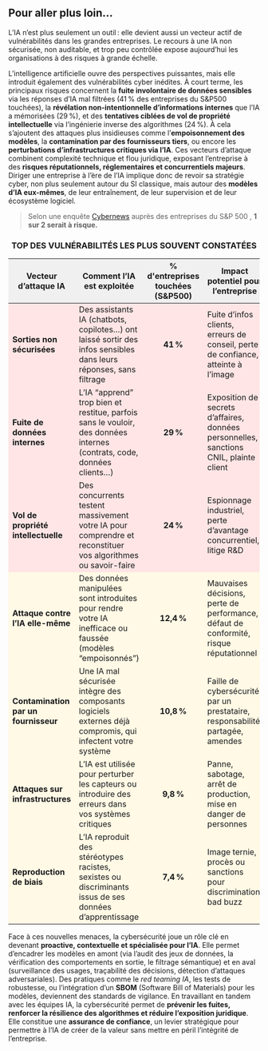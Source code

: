 ## Pour aller plus loin…

L’IA n’est plus seulement un outil : elle devient aussi un vecteur actif de vulnérabilités dans les grandes entreprises. Le recours à une IA non sécurisée, non auditable, et trop peu contrôlée expose aujourd’hui les organisations à des risques à grande échelle.

L’intelligence artificielle ouvre des perspectives puissantes, mais elle introduit également des vulnérabilités cyber inédites. À court terme, les principaux risques concernent la **fuite involontaire de données sensibles** via les réponses d’IA mal filtrées (41 % des entreprises du S&P500 touchées), la **révélation non-intentionnelle d’informations internes** que l’IA a mémorisées (29 %), et des **tentatives ciblées de vol de propriété intellectuelle** via l’ingénierie inverse des algorithmes (24 %). À cela s’ajoutent des attaques plus insidieuses comme l’**empoisonnement des modèles**, la **contamination par des fournisseurs tiers**, ou encore les **perturbations d’infrastructures critiques via l’IA**. Ces vecteurs d’attaque combinent complexité technique et flou juridique, exposant l’entreprise à des **risques réputationnels, réglementaires et concurrentiels majeurs**. Diriger une entreprise à l’ère de l’IA implique donc de revoir sa stratégie cyber, non plus seulement autour du SI classique, mais autour des **modèles d’IA eux-mêmes**, de leur entraînement, de leur supervision et de leur écosystème logiciel.

> Selon une enquête [Cybernews](https://cybernews.com/security/sp-500-companies-ai-security-risks-report/?utm_source=chatgpt.com) auprès des entreprises du S&P 500 , **1 sur 2 serait à risque.**

<div style="text-align: center;">
<h3>TOP DES VULNÉRABILITÉS LES PLUS SOUVENT CONSTATÉES</h3>
</div>

<table>
  <thead style="background-color:#f0f0f0; text-align:center;">
    <tr>
      <th style="text-align:center;">Vecteur d’attaque IA</th>
      <th style="text-align:center;">Comment l’IA est exploitée</th>
      <th style="text-align:center;">% d'entreprises touchées (S&amp;P500)</th>
      <th style="text-align:center;">Impact potentiel pour l’entreprise</th>
    </tr>
  </thead>
  <tbody>
    <tr style="background-color:#ffe5e5;">
      <td><strong>Sorties non sécurisées</strong></td>
      <td>Des assistants IA (chatbots, copilotes…) ont laissé sortir des infos sensibles dans leurs réponses, sans filtrage</td>
      <td style="text-align:center;"><strong>41 %</strong></td>
      <td>Fuite d’infos clients, erreurs de conseil, perte de confiance, atteinte à l’image</td>
    </tr>
    <tr style="background-color:#ffe5e5;">
      <td><strong>Fuite de données internes</strong></td>
      <td>L’IA “apprend” trop bien et restitue, parfois sans le vouloir, des données internes (contrats, code, données clients…)</td>
      <td style="text-align:center;"><strong>29 %</strong></td>
      <td>Exposition de secrets d’affaires, données personnelles, sanctions CNIL, plainte client</td>
    </tr>
    <tr style="background-color:#ffe5e5;">
      <td><strong>Vol de propriété intellectuelle</strong></td>
      <td>Des concurrents testent massivement votre IA pour comprendre et reconstituer vos algorithmes ou savoir-faire</td>
      <td style="text-align:center;"><strong>24 %</strong></td>
      <td>Espionnage industriel, perte d’avantage concurrentiel, litige R&amp;D</td>
    </tr>
    <tr style="background-color:#fff9e5;">
      <td><strong>Attaque contre l’IA elle-même</strong></td>
      <td>Des données manipulées sont introduites pour rendre votre IA inefficace ou faussée (modèles “empoisonnés”)</td>
      <td style="text-align:center;"><strong>12,4 %</strong></td>
      <td>Mauvaises décisions, perte de performance, défaut de conformité, risque réputationnel</td>
    </tr>
    <tr style="background-color:#fff9e5;">
      <td><strong>Contamination par un fournisseur</strong></td>
      <td>Une IA mal sécurisée intègre des composants logiciels externes déjà compromis, qui infectent votre système</td>
      <td style="text-align:center;"><strong>10,8 %</strong></td>
      <td>Faille de cybersécurité par un prestataire, responsabilité partagée, amendes</td>
    </tr>
    <tr style="background-color:#fff9e5;">
      <td><strong>Attaques sur infrastructures</strong></td>
      <td>L’IA est utilisée pour perturber les capteurs ou introduire des erreurs dans vos systèmes critiques</td>
      <td style="text-align:center;"><strong>9,8 %</strong></td>
      <td>Panne, sabotage, arrêt de production, mise en danger de personnes</td>
    </tr>
    <tr style="background-color:#fff9e5;">
      <td><strong>Reproduction de biais</strong></td>
      <td>L’IA reproduit des stéréotypes racistes, sexistes ou discriminants issus de ses données d’apprentissage</td>
      <td style="text-align:center;"><strong>7,4 %</strong></td>
      <td>Image ternie, procès ou sanctions pour discrimination, bad buzz</td>
    </tr>
  </tbody>
</table>

Face à ces nouvelles menaces, la cybersécurité joue un rôle clé en devenant **proactive, contextuelle et spécialisée pour l’IA**. Elle permet d’encadrer les modèles en amont (via l’audit des jeux de données, la vérification des comportements en sortie, le filtrage sémantique) et en aval (surveillance des usages, traçabilité des décisions, détection d’attaques adversariales). Des pratiques comme le *red teaming IA*, les tests de robustesse, ou l’intégration d’un **SBOM** (Software Bill of Materials) pour les modèles, deviennent des standards de vigilance. En travaillant en tandem avec les équipes IA, la cybersécurité permet de **prévenir les fuites, renforcer la résilience des algorithmes et réduire l’exposition juridique**. Elle constitue une **assurance de confiance**, un levier stratégique pour permettre à l’IA de créer de la valeur sans mettre en péril l’intégrité de l’entreprise.
